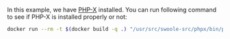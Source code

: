 In this example, we have [PHP-X](https://github.com/swoole/phpx) installed. You can run following command to see if
PHP-X is installed properly or not:

```bash
docker run --rm -t $(docker build -q .) "/usr/src/swoole-src/phpx/bin/phpx --version"
```
